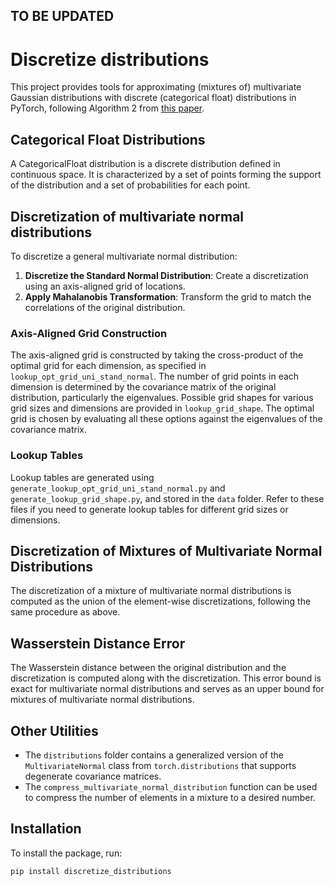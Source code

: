 ## TO BE UPDATED ##

# Discretize distributions
This project provides tools for approximating (mixtures of) multivariate Gaussian distributions with discrete (categorical float) distributions in PyTorch, following Algorithm 2 from [this paper](https://arxiv.org/pdf/2407.18707).

## Categorical Float Distributions
A CategoricalFloat distribution is a discrete distribution defined in continuous space. It is characterized by a set of points forming the support of the distribution and a set of probabilities for each point.

## Discretization of multivariate normal distributions
To discretize a general multivariate normal distribution:

1. **Discretize the Standard Normal Distribution**: Create a discretization using an axis-aligned grid of locations.
2. **Apply Mahalanobis Transformation**: Transform the grid to match the correlations of the original distribution.


### Axis-Aligned Grid Construction

The axis-aligned grid is constructed by taking the cross-product of the optimal grid for each dimension, as specified in `lookup_opt_grid_uni_stand_normal`. The number of grid points in each dimension is determined by the covariance matrix of the original distribution, particularly the eigenvalues. Possible grid shapes for various grid sizes and dimensions are provided in `lookup_grid_shape`. The optimal grid is chosen by evaluating all these options against the eigenvalues of the covariance matrix.


### Lookup Tables

Lookup tables are generated using `generate_lookup_opt_grid_uni_stand_normal.py` and `generate_lookup_grid_shape.py`, and stored in the `data` folder. Refer to these files if you need to generate lookup tables for different grid sizes or dimensions.


## Discretization of Mixtures of Multivariate Normal Distributions

The discretization of a mixture of multivariate normal distributions is computed as the union of the element-wise discretizations, following the same procedure as above.


## Wasserstein Distance Error

The Wasserstein distance between the original distribution and the discretization is computed along with the discretization. This error bound is exact for multivariate normal distributions and serves as an upper bound for mixtures of multivariate normal distributions.


## Other Utilities

- The `distributions` folder contains a generalized version of the `MultivariateNormal` class from `torch.distributions` that supports degenerate covariance matrices.
- The `compress_multivariate_normal_distribution` function can be used to compress the number of elements in a mixture to a desired number.

## Installation

To install the package, run:

```bash
pip install discretize_distributions